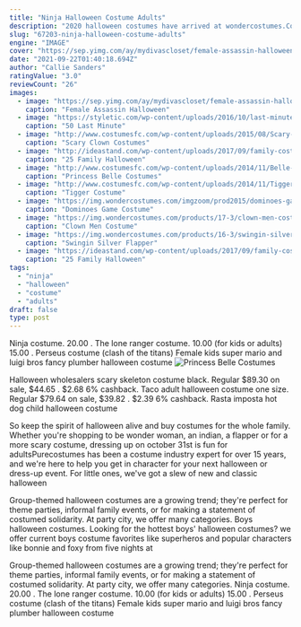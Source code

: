 ```yaml
---
title: "Ninja Halloween Costume Adults"
description: "2020 halloween costumes have arrived at wondercostumes.Com! we're your year round u.S. Based costume store, featuring one of the most varied selections of costumes and halloween products"
slug: "67203-ninja-halloween-costume-adults"
engine: "IMAGE"
cover: "https://sep.yimg.com/ay/mydivascloset/female-assassin-halloween-costume-19.jpg"
date: "2021-09-22T01:40:18.694Z"
author: "Callie Sanders"
ratingValue: "3.0"
reviewCount: "26"
images:
  - image: "https://sep.yimg.com/ay/mydivascloset/female-assassin-halloween-costume-19.jpg"
    caption: "Female Assassin Halloween"
  - image: "https://styletic.com/wp-content/uploads/2016/10/last-minute-halloween-costumes/21-last-minute-halloween-costume-ideas-3.jpg"
    caption: "50 Last Minute"
  - image: "http://www.costumesfc.com/wp-content/uploads/2015/08/Scary-Clown-Costumes.jpg"
    caption: "Scary Clown Costumes"
  - image: "http://ideastand.com/wp-content/uploads/2017/09/family-costumes/20-family-halloween-costume-diy-ideas.jpg"
    caption: "25 Family Halloween"
  - image: "http://www.costumesfc.com/wp-content/uploads/2014/11/Belle-Princess-Costume.jpg"
    caption: "Princess Belle Costumes"
  - image: "http://www.costumesfc.com/wp-content/uploads/2014/11/Tigger-Costumes.jpg"
    caption: "Tigger Costume"
  - image: "https://img.wondercostumes.com/imgzoom/prod2015/dominoes-game-costume.jpg"
    caption: "Dominoes Game Costume"
  - image: "https://img.wondercostumes.com/products/17-3/clown-men-costume.jpg"
    caption: "Clown Men Costume"
  - image: "https://img.wondercostumes.com/products/16-3/swingin-silver-flapper-women-costume.jpg"
    caption: "Swingin Silver Flapper"
  - image: "https://ideastand.com/wp-content/uploads/2017/09/family-costumes/18-family-halloween-costume-diy-ideas.jpg"
    caption: "25 Family Halloween"
tags:
  - "ninja"
  - "halloween"
  - "costume"
  - "adults"
draft: false
type: post
---
```


Ninja costume. 20.00 . The lone ranger costume. 10.00  (for kids or adults) 15.00 . Perseus costume (clash of the titans) Female kids super mario and luigi bros fancy plumber halloween costume
![Princess Belle Costumes](http://www.costumesfc.com/wp-content/uploads/2014/11/Belle-Princess-Costume.jpg "Princess Belle Costumes")

Halloween wholesalers scary skeleton costume black. Regular $89.30 on sale, $44.65 . $2.68  6% cashback. Taco adult halloween costume one size. Regular $79.64 on sale, $39.82 . $2.39  6% cashback. Rasta imposta hot dog child halloween costume
<!--inArticleAds-->

<!--galleryOne-->

So keep the spirit of halloween alive and buy costumes for the whole family. Whether you're shopping to be wonder woman, an indian, a flapper or for a more scary costume, dressing up on october 31st is fun for adultsPurecostumes has been a costume industry expert for over 15 years, and we're here to help you get in character for your next halloween or dress-up event. For little ones, we've got a slew of new and classic halloween
<!--inArticleAds-->

<!--galleryTwo-->

Group-themed halloween costumes are a growing trend; they're perfect for theme parties, informal family events, or for making a statement of costumed solidarity. At party city, we offer many categories. Boys halloween costumes. Looking for the hottest boys' halloween costumes? we offer current boys costume favorites like superheros and popular characters like bonnie and foxy from five nights at
<!--galleryThree-->

Group-themed halloween costumes are a growing trend; they're perfect for theme parties, informal family events, or for making a statement of costumed solidarity. At party city, we offer many categories. Ninja costume. 20.00 . The lone ranger costume. 10.00  (for kids or adults) 15.00 . Perseus costume (clash of the titans) Female kids super mario and luigi bros fancy plumber halloween costume